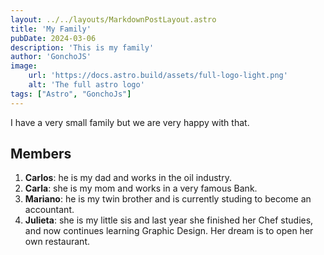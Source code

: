 ```yaml
---
layout: ../../layouts/MarkdownPostLayout.astro
title: 'My Family'
pubDate: 2024-03-06
description: 'This is my family'
author: 'GonchoJS'
image: 
    url: 'https://docs.astro.build/assets/full-logo-light.png'
    alt: 'The full astro logo'
tags: ["Astro", "GonchoJs"]
---
```

I have a very small family but we are very happy with that.

## Members

1. **Carlos**: he is my dad and works in the oil industry.
2. **Carla**: she is my mom and works in a very famous Bank.
3. **Mariano**: he is my twin brother and is currently studing to become an accountant.
4. **Julieta**: she is my little sis and last year she finished her Chef studies, and now continues learning Graphic Design. Her dream is to open her own restaurant.